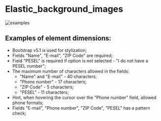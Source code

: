 # Elastic_background_images

![examples](https://user-images.githubusercontent.com/48514587/173414570-53f01042-86e9-4610-95da-dc8bd0cefbc8.gif)

## Examples of element dimensions:
- Bootstrap v5.1 is used for stylization;
- Fields "Name", "E-mail", "ZIP Code" are required;
- Field "PESEL" is required if option is not selected - "I do not have a PESEL number";
- The maximum number of characters allowed in the fields: 
    - "Name" and "E-mail" - 40 characters;
    - "Phone number" - 17 characters;
    - "ZIP Code" - 5 characters;
    - "PESEL" - 11 characters;
- Hint, when hovering the cursor over the "Phone number" field, allowed phone formats;
- Fields "E-mail", "Phone number", "ZIP Code", "PESEL" has a pattern check;
